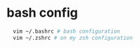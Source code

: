 # bash config
``` Bash
  vim ~/.bashrc # bash configuration
  vim ~/.zshrc # on my zsh configuration
``` 
